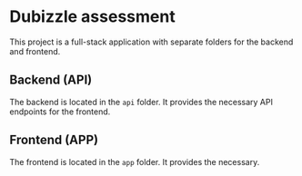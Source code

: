 # Dubizzle assessment

This project is a full-stack application with separate folders for the backend and frontend.

## Backend (API)

The backend is located in the `api` folder. It provides the necessary API endpoints for the frontend.

## Frontend (APP)

The frontend is located in the `app` folder. It provides the necessary.

